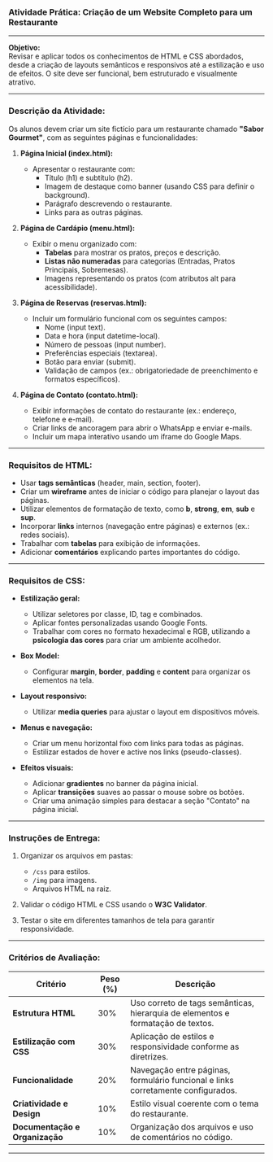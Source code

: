 ### **Atividade Prática: Criação de um Website Completo para um Restaurante**

---

**Objetivo:**  
Revisar e aplicar todos os conhecimentos de HTML e CSS abordados, desde a criação de layouts semânticos e responsivos até a estilização e uso de efeitos. O site deve ser funcional, bem estruturado e visualmente atrativo.

---

### **Descrição da Atividade:**  

Os alunos devem criar um site fictício para um restaurante chamado **"Sabor Gourmet"**, com as seguintes páginas e funcionalidades:  

1. **Página Inicial (index.html):**  
   - Apresentar o restaurante com:
     - Título (h1) e subtítulo (h2).  
     - Imagem de destaque como banner (usando CSS para definir o background).  
     - Parágrafo descrevendo o restaurante.  
     - Links para as outras páginas.  

2. **Página de Cardápio (menu.html):**  
   - Exibir o menu organizado com:  
     - **Tabelas** para mostrar os pratos, preços e descrição.  
     - **Listas não numeradas** para categorias (Entradas, Pratos Principais, Sobremesas).  
     - Imagens representando os pratos (com atributos alt para acessibilidade).  

3. **Página de Reservas (reservas.html):**  
   - Incluir um formulário funcional com os seguintes campos:  
     - Nome (input text).  
     - Data e hora (input datetime-local).  
     - Número de pessoas (input number).  
     - Preferências especiais (textarea).  
     - Botão para enviar (submit).  
     - Validação de campos (ex.: obrigatoriedade de preenchimento e formatos específicos).  

4. **Página de Contato (contato.html):**  
   - Exibir informações de contato do restaurante (ex.: endereço, telefone e e-mail).  
   - Criar links de ancoragem para abrir o WhatsApp e enviar e-mails.  
   - Incluir um mapa interativo usando um iframe do Google Maps.  

---

### **Requisitos de HTML:**  

- Usar **tags semânticas** (header, main, section, footer).  
- Criar um **wireframe** antes de iniciar o código para planejar o layout das páginas.  
- Utilizar elementos de formatação de texto, como **b**, **strong**, **em**, **sub** e **sup**.  
- Incorporar **links** internos (navegação entre páginas) e externos (ex.: redes sociais).  
- Trabalhar com **tabelas** para exibição de informações.  
- Adicionar **comentários** explicando partes importantes do código.  

---

### **Requisitos de CSS:**  

- **Estilização geral:**  
  - Utilizar seletores por classe, ID, tag e combinados.  
  - Aplicar fontes personalizadas usando Google Fonts.  
  - Trabalhar com cores no formato hexadecimal e RGB, utilizando a **psicologia das cores** para criar um ambiente acolhedor.  

- **Box Model:**  
  - Configurar **margin**, **border**, **padding** e **content** para organizar os elementos na tela.  

- **Layout responsivo:**  
  - Utilizar **media queries** para ajustar o layout em dispositivos móveis.  

- **Menus e navegação:**  
  - Criar um menu horizontal fixo com links para todas as páginas.  
  - Estilizar estados de hover e active nos links (pseudo-classes).  

- **Efeitos visuais:**  
  - Adicionar **gradientes** no banner da página inicial.  
  - Aplicar **transições** suaves ao passar o mouse sobre os botões.  
  - Criar uma animação simples para destacar a seção "Contato" na página inicial.  

---

### **Instruções de Entrega:**  
1. Organizar os arquivos em pastas:  
   - `/css` para estilos.  
   - `/img` para imagens.  
   - Arquivos HTML na raiz.  

2. Validar o código HTML e CSS usando o **W3C Validator**.  

3. Testar o site em diferentes tamanhos de tela para garantir responsividade.  

---

### **Critérios de Avaliação:**  

| **Critério**                 | **Peso (%)** | **Descrição**                                                                 |
|------------------------------|--------------|-------------------------------------------------------------------------------|
| **Estrutura HTML**           | 30%          | Uso correto de tags semânticas, hierarquia de elementos e formatação de textos. |
| **Estilização com CSS**      | 30%          | Aplicação de estilos e responsividade conforme as diretrizes.                 |
| **Funcionalidade**           | 20%          | Navegação entre páginas, formulário funcional e links corretamente configurados. |
| **Criatividade e Design**    | 10%          | Estilo visual coerente com o tema do restaurante.                             |
| **Documentação e Organização** | 10%         | Organização dos arquivos e uso de comentários no código.                      |

---

<!-- ### **Extensões da Atividade:**  
Para os alunos mais avançados, sugerir a implementação de:  
- Um **carrossel de imagens** no banner da página inicial.  
- Um contador de reservas usando JavaScript.  
- Um **tema dark/light**, com alternância por botão.  

Essa atividade cobre de forma prática todos os conhecimentos da unidade curricular e prepara os alunos para desafios reais do mercado. -->